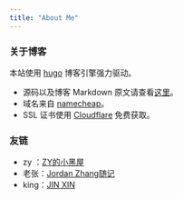 ```yaml
---
title: "About Me"
---
```

### 关于博客

本站使用 [hugo](https://gohugo.io/) 博客引擎强力驱动。

* 源码以及博客 Markdown 原文请查看[这里](https://github.com/leonGravel/blog)。
* 域名来自 [namecheap](https://www.namecheap.com/)。
* SSL 证书使用 [Cloudflare](https://www.cloudflare.com) 免费获取。

### 友链

* zy ：[ZY的小黑屋](https://zymagic.top/)
* 老张：[Jordan Zhang随记](http://jordanzhang.xyz/)
* king：[JIN XIN](https://kkking.site/)

